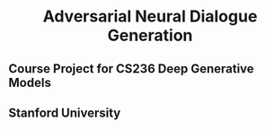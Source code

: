 # <div align="center"> Adversarial Neural Dialogue Generation </div>
## Course Project for CS236 Deep Generative Models
## Stanford University

